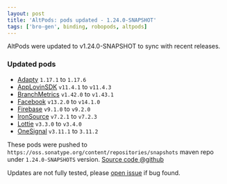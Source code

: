 ```yaml
---
layout: post
title: 'AltPods: pods updated - 1.24.0-SNAPSHOT'
tags: ['bro-gen', binding, robopods, altpods]
---
```

AltPods were updated to v1.24.0-SNAPSHOT to sync with recent releases.

### Updated pods
- [Adapty](https://github.com/dkimitsa/robovm-robopods/tree/alt/adapty) `1.17.1` to `1.17.6`
- [AppLovinSDK](https://github.com/dkimitsa/robovm-robopods/tree/alt/applovinsdk) `v11.4.1` to `v11.4.3`
- [BranchMetrics](https://github.com/dkimitsa/robovm-robopods/tree/alt/branchmetrics) `v1.42.0` to `v1.43.1`
- [Facebook](https://github.com/dkimitsa/robovm-robopods/tree/alt/facebook) `v13.2.0` to `v14.1.0`
- [Firebase](https://github.com/dkimitsa/robovm-robopods/tree/alt/firebase) `v9.1.0` to `v9.2.0`
- [IronSource](https://github.com/dkimitsa/robovm-robopods/tree/dev/v1.21/ironsource/) `v7.2.1` to `v7.2.3`
- [Lottie](https://github.com/dkimitsa/robovm-robopods/tree/alt/lottie) `v3.3.0` to `v3.4.0`
- [OneSignal](https://github.com/dkimitsa/robovm-robopods/tree/alt/onesignal) `v3.11.1` to `3.11.2`

These pods were pushed to `https://oss.sonatype.org/content/repositories/snapshots` maven repo under `1.24.0-SNAPSHOTS` version.
[Source code @github](https://github.com/dkimitsa/robovm-robopods)

Updates are not fully tested, please [open issue](https://github.com/dkimitsa/robovm-robopods/issues/new) if bug found.
